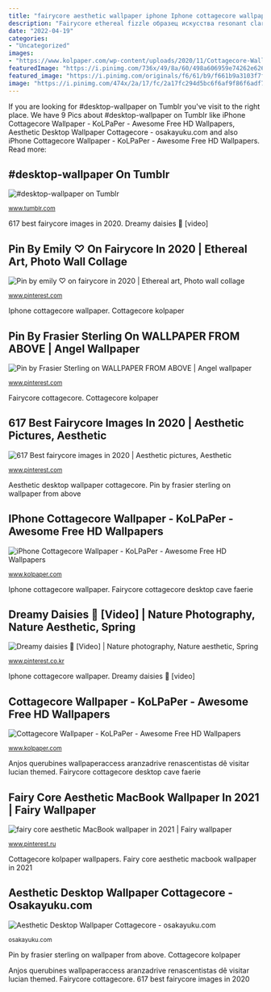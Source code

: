 ```yaml
---
title: "fairycore aesthetic wallpaper iphone Iphone cottagecore wallpaper"
description: "Fairycore ethereal fizzle образец искусства resonant claros uh anslagstavla"
date: "2022-04-19"
categories:
- "Uncategorized"
images:
- "https://www.kolpaper.com/wp-content/uploads/2020/11/Cottagecore-Wallpaper-11.jpg"
featuredImage: "https://i.pinimg.com/736x/49/8a/60/498a606959e74262e626e34ee00a7d99.jpg"
featured_image: "https://i.pinimg.com/originals/f6/61/b9/f661b9a3103f7fd5716c54bd64ed9262.jpg"
image: "https://i.pinimg.com/474x/2a/17/fc/2a17fc294d5bc6f6af9f86f6adf769c8.jpg"
---
```


If you are looking for #desktop-wallpaper on Tumblr you've visit to the right place. We have 9 Pics about #desktop-wallpaper on Tumblr like iPhone Cottagecore Wallpaper - KoLPaPer - Awesome Free HD Wallpapers, Aesthetic Desktop Wallpaper Cottagecore - osakayuku.com and also iPhone Cottagecore Wallpaper - KoLPaPer - Awesome Free HD Wallpapers. Read more:

## #desktop-wallpaper On Tumblr

![#desktop-wallpaper on Tumblr](https://64.media.tumblr.com/f5c719c85b129af7ee15e14e701d7946/2b96ed4daaf17b33-bc/s2048x3072/31ae7fbcb0ed93062fc7a811c9881bb1c64960bf.png "Fairycore cottagecore desktop cave faerie")

<small>www.tumblr.com</small>

617 best fairycore images in 2020. Dreamy daisies 🌱 [video]

## Pin By Emily ♡ On Fairycore In 2020 | Ethereal Art, Photo Wall Collage

![Pin by emily ♡ on fairycore in 2020 | Ethereal art, Photo wall collage](https://i.pinimg.com/originals/8d/c0/dd/8dc0dd3a76debab337ae0ccb8f996cb2.jpg "Fairycore ethereal fizzle образец искусства resonant claros uh anslagstavla")

<small>www.pinterest.com</small>

Iphone cottagecore wallpaper. Cottagecore kolpaper

## Pin By Frasier Sterling On WALLPAPER FROM ABOVE | Angel Wallpaper

![Pin by Frasier Sterling on WALLPAPER FROM ABOVE | Angel wallpaper](https://i.pinimg.com/736x/ec/f0/ef/ecf0eff1a98da338cceb326bc73d6c34.jpg "Fairycore ethereal fizzle образец искусства resonant claros uh anslagstavla")

<small>www.pinterest.com</small>

Fairycore cottagecore. Cottagecore kolpaper

## 617 Best Fairycore Images In 2020 | Aesthetic Pictures, Aesthetic

![617 Best fairycore images in 2020 | Aesthetic pictures, Aesthetic](https://i.pinimg.com/474x/2a/17/fc/2a17fc294d5bc6f6af9f86f6adf769c8.jpg "Cottagecore kolpaper wallpapers")

<small>www.pinterest.com</small>

Aesthetic desktop wallpaper cottagecore. Pin by frasier sterling on wallpaper from above

## IPhone Cottagecore Wallpaper - KoLPaPer - Awesome Free HD Wallpapers

![iPhone Cottagecore Wallpaper - KoLPaPer - Awesome Free HD Wallpapers](https://www.kolpaper.com/wp-content/uploads/2020/11/iPhone-Cottagecore-Wallpaper-2.jpg "Aesthetic desktop cottagecore cottage core cute wallpapers phone")

<small>www.kolpaper.com</small>

Iphone cottagecore wallpaper. Fairycore cottagecore desktop cave faerie

## Dreamy Daisies 🌱 [Video] | Nature Photography, Nature Aesthetic, Spring

![Dreamy daisies 🌱 [Video] | Nature photography, Nature aesthetic, Spring](https://i.pinimg.com/736x/49/8a/60/498a606959e74262e626e34ee00a7d99.jpg "617 best fairycore images in 2020")

<small>www.pinterest.co.kr</small>

Iphone cottagecore wallpaper. Dreamy daisies 🌱 [video]

## Cottagecore Wallpaper - KoLPaPer - Awesome Free HD Wallpapers

![Cottagecore Wallpaper - KoLPaPer - Awesome Free HD Wallpapers](https://www.kolpaper.com/wp-content/uploads/2020/11/Cottagecore-Wallpaper-11.jpg "Cottagecore wallpaper")

<small>www.kolpaper.com</small>

Anjos querubines wallpaperaccess aranzadrive renascentistas dê visitar lucian themed. Fairycore cottagecore desktop cave faerie

## Fairy Core Aesthetic MacBook Wallpaper In 2021 | Fairy Wallpaper

![fairy core aesthetic MacBook wallpaper in 2021 | Fairy wallpaper](https://i.pinimg.com/originals/f6/61/b9/f661b9a3103f7fd5716c54bd64ed9262.jpg "Fairycore ethereal fizzle образец искусства resonant claros uh anslagstavla")

<small>www.pinterest.ru</small>

Cottagecore kolpaper wallpapers. Fairy core aesthetic macbook wallpaper in 2021

## Aesthetic Desktop Wallpaper Cottagecore - Osakayuku.com

![Aesthetic Desktop Wallpaper Cottagecore - osakayuku.com](https://i.pinimg.com/originals/01/15/f9/0115f98e57eeafc4285521ee2ff3e6ce.jpg "Pin by frasier sterling on wallpaper from above")

<small>osakayuku.com</small>

Pin by frasier sterling on wallpaper from above. Cottagecore kolpaper

Anjos querubines wallpaperaccess aranzadrive renascentistas dê visitar lucian themed. Fairycore cottagecore. 617 best fairycore images in 2020
